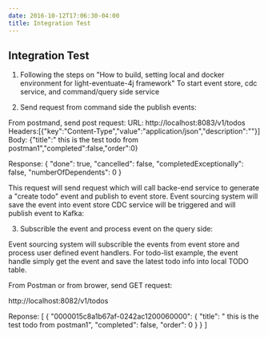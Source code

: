 ```yaml
---
date: 2016-10-12T17:06:30-04:00
title: Integration Test
---
```


## Integration Test

1. Following the steps on "How to build, setting local and docker environment for light-eventuate-4j framework"
  To start event store, cdc service, and command/query side service

2. Send request from command side the publish events:

 From postmand, send post request:
   URL: http://localhost:8083/v1/todos
   Headers:[{"key":"Content-Type","value":"application/json","description":""}]
   Body: {"title":" this is the test todo from postman1","completed":false,"order":0}

   Response:
{
  "done": true,
  "cancelled": false,
  "completedExceptionally": false,
  "numberOfDependents": 0
}

 This request will send request which will call backe-end service to generate a "create todo" event and publish to event store.
 Event sourcing system will save the event into event store
 CDC service will be triggered and will publish event to Kafka:

3. Subscrible the event and process event on the query side:

Event sourcing system will subscrible the events from event store and process user defined event handlers.
For todo-list example, the event handle simply get the event and save the latest todo info into local TODO table.

From Postman or from brower, send GET request:

http://localhost:8082/v1/todos

Reponse:
[
  {
    "0000015c8a1b67af-0242ac1200060000": {
      "title": " this is the test todo from postman1",
      "completed": false,
      "order": 0
    }
  }
]